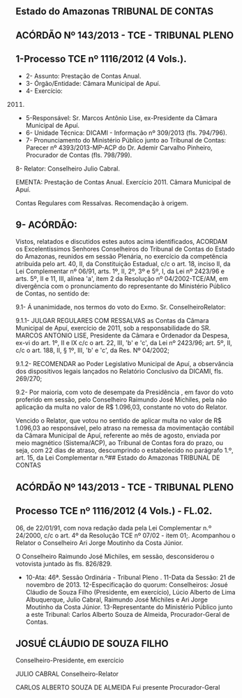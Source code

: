 
## Estado do Amazonas TRIBUNAL DE CONTAS

## ACÓRDÃO Nº 143/2013 - TCE - TRIBUNAL PLENO

## 1-Processo TCE nº 1116/2012 (4 Vols.).

- 2- Assunto: Prestação de Contas Anual.
- 3- Órgão/Entidade: Câmara Municipal de Apuí.
- 4- Exercício:

2011.

- 5-Responsável: Sr. Marcos Antônio Lise, ex-Presidente da Câmara Municipal de Apuí.
- 6- Unidade Técnica: DICAMI - Informação nº 309/2013 (fls. 794/796).
- 7-  Pronunciamento  do Ministério Público  junto  ao Tribunal  de Contas: Parecer  nº 4393/2013-MP-ACP  do  Dr.  Ademir  Carvalho  Pinheiro,  Procurador  de  Contas  (fls. 798/799).

8- Relator: Conselheiro Julio Cabral.

EMENTA: Prestação  de  Contas  Anual.  Exercício 2011. Câmara Municipal de Apuí.

Contas Regulares com Ressalvas. Recomendação à origem.

## 9- ACÓRDÃO:

Vistos, relatados e discutidos estes autos acima identificados,  ACORDAM os Excelentíssimos Senhores Conselheiros do Tribunal de Contas do Estado do Amazonas, reunidos em sessão Plenária, no exercício da competência atribuída pelo  art.  40,  II, da Constituição Estadual, c/c o art. 18, inciso II, da Lei Complementar nº 06/91, arts. 1º, II, 2º, 3º e 5º,  I,  da  Lei  nº  2423/96  e arts. 5º,  II e 11,  III,  alínea 'a', item 2  da Resolução nº 04/2002-TCE/AM, em divergência com o pronunciamento do representante do Ministério Público de Contas, no sentido de:

9.1-  Á  unanimidade,  nos  termos  do  voto  do  Exmo.  Sr.  ConselheiroRelator:

9.1.1-  JULGAR  REGULARES  COM  RESSALVAS as  Contas  da  Câmara Municipal de Apuí, exercício de 2011, sob a responsabilidade do SR. MARCOS ANTONIO LISE, Presidente da Câmara e Ordenador da Despesa, ex-vi do art. 1º, II e IX c/c o art. 22, III, 'b' e 'c', da Lei nº 2423/96; art. 5º, II, c/c o art. 188, II, § 1º, III, 'b' e 'c', da Res. Nº 04/2002;

9.1.2- RECOMENDAR ao Poder Legislativo Municipal de Apuí, a observância dos dispositivos legais lançados no Relatório Conclusivo da DICAMI, fls. 269/270;

9.2- Por maioria, com voto de desempate da Presidência , em favor do voto proferido em sessão, pelo Conselheiro Raimundo  José  Michiles, pela não aplicação da multa no valor de R$ 1.096,03, constante no voto do Relator.

Vencido  o  Relator,  que  votou  no  sentido  de  aplicar  multa  no  valor  de  R$ 1.096,03 ao responsável, pelo atraso na remessa da movimentação contábil da Câmara Municipal de Apuí, referente ao mês de agosto, enviada por meio magnético (Sistema/ACP),  ao  Tribunal  de  Contas  fora  do  prazo,  ou  seja,  com  22  dias  de  atraso, descumprindo o estabelecido no parágrafo 1.º, art. 15, da Lei Complementar n.º## Estado do Amazonas TRIBUNAL DE CONTAS

## ACÓRDÃO Nº 143/2013 - TCE - TRIBUNAL PLENO

## Processo TCE nº 1116/2012 (4 Vols.) - FL.02.

06, de 22/01/91, com nova redação dada pela Lei Complementar n.º 24/2000, c/c o art. 4º da Resolução TCE nº 07/02 - item 01;. Acompanhou o Relator o Conselheiro Ari Jorge Moutinho da Costa Júnior.

O  Conselheiro  Raimundo  José Michiles,  em  sessão,  desconsiderou  o  votovista juntado às fls. 826/829.

- 10-Ata: 46ª. Sessão Ordinária - Tribunal Pleno . 11-Data da Sessão: 21 de novembro de 2013. 12-Especificação do quorum: Conselheiros: Josué Cláudio de Souza Filho (Presidente, em exercício), Lúcio Alberto de Lima Albuquerque, Julio Cabral, Raimundo José Michiles e Ari Jorge Moutinho da Costa Júnior. 13-Representante do Ministério Público junto a este Tribunal: Carlos Alberto Souza de Almeida, Procurador-Geral de Contas.

## JOSUÉ CLÁUDIO DE SOUZA FILHO

Conselheiro-Presidente, em exercício

JULIO CABRAL Conselheiro-Relator

CARLOS ALBERTO SOUZA DE ALMEIDA Fui presente Procurador-Geral